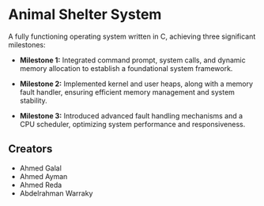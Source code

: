 # Animal Shelter System

A fully functioning operating system written in C, achieving three significant milestones:

- **Milestone 1:** Integrated command prompt, system calls, and dynamic memory allocation to establish a foundational system framework.

- **Milestone 2:** Implemented kernel and user heaps, along with a memory fault handler, ensuring efficient memory management and system stability.

- **Milestone 3:** Introduced advanced fault handling mechanisms and a CPU scheduler, optimizing system performance and responsiveness.

## Creators 

- Ahmed Galal
- Ahmed Ayman
- Ahmed Reda
- Abdelrahman Warraky

